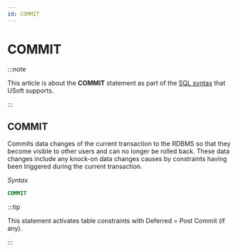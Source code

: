```yaml
---
id: COMMIT
---
```


# COMMIT




:::note

This article is about the **COMMIT** statement as part of the [SQL syntax](/Modeller_and_Rules_Engine/SQL_syntax) that USoft supports.

:::

## **COMMIT**

Commits data changes of the current transaction to the RDBMS so that they become visible to other users and can no longer be rolled back. These data changes include any knock-on data changes causes by constraints having been triggered during the current transaction.

*Syntax*

```sql
COMMIT
```


:::tip

This statement activates table constraints with Deferred = Post Commit (if any).

:::
